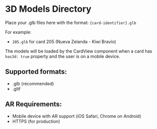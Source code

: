 # 3D Models Directory

Place your .glb files here with the format: `{card-identifier}.glb`

For example:
- `205.glb` for card 205 (Nueva Zelanda - Kiwi Bravío)

The models will be loaded by the CardView component when a card has `has3d: true` property and the user is on a mobile device.

## Supported formats:
- .glb (recommended)
- .gltf

## AR Requirements:
- Mobile device with AR support (iOS Safari, Chrome on Android)
- HTTPS (for production)
